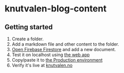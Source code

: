 # knutvalen-blog-content

## Getting started

1. Create a folder.
2. Add a markdown file and other content to the folder.
3. [Open Firebase Firestore](https://console.firebase.google.com/project/knut-valen-app-development/firestore) and add a new document.
4. Test it on localhost using [the web app](https://github.com/knutvalen/knutvalen-web-app)
5. Copy/paste it to [the Production environment](https://console.firebase.google.com/project/knut-valen-app/firestore)
6. Verify it's live at [knutvalen.no](https://www.knutvalen.no)
